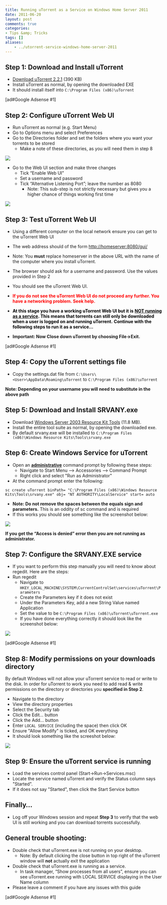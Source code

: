 ```yaml
---
title: Running uTorrent as a Service on Windows Home Server 2011
date: 2011-06-20
layout: post
comments: true
categories:
- Tips &amp; Tricks
tags: []
aliases:
    - ../utorrent-service-windows-home-server-2011
---
```


## Step 1: Download and Install uTorrent
	
* [Download uTorrent 2.2.1](http://www.utorrent.com/downloads) (390 KB)
* Install uTorrent as normal, by opening the downloaded EXE
* It should install itself into `C:\Program Files (x86)\uTorrent`

[ad#Google Adsense #1]

## Step 2: Configure uTorrent Web UI
	
* Run uTorrent as normal (e.g. Start Menu)
* Go to Options menu and select Preferences
* Go to the Directories folder and set the folders where you want your torrents to be stored
    * Make a note of these directories, as you will need them in step 8

![](https://s3-us-west-2.amazonaws.com/jack-ukleja-com/image49.png)
	
* Go to the Web UI section and make three changes
    * Tick “Enable Web UI”
    * Set a username and password
    * Tick “Alternative Listening Port”; leave the number as 8080
        * Note: This sub-step is not strictly necessary but gives you a higher chance of things working first time

![](https://s3-us-west-2.amazonaws.com/jack-ukleja-com/image50.png)

## Step 3: Test uTorrent Web UI
	
* Using a different computer on the local network ensure you can get to the uTorrent Web UI
* The web address should of the form [http://homeserver:8080/gui/](http://homeserver:8080/gui/)
* Note: You **must** replace homeserver in the above URL with the name of the computer where you install uTorrent.
* The browser should ask for a username and password. Use the values provided in Step 2
* You should see the uTorrent Web UI.
* <span style="color: #ff0000;"><strong>If you do not see the uTorrent Web UI do not proceed any further. You have a networking problem. Seek help.</strong> </span>
* <span style="color: #000000;"><strong>At this stage you have a working uTorrent Web UI but it is</strong> <strong><span style="text-decoration: underline;">NOT </span></strong><strong><span style="text-decoration: underline;">running as a service</span>. This means that torrents can still only be downloaded when a user is logged on and running uTorrent.</strong> <strong>Continue with the following steps to run it as a service…</strong></span>
	
* **Important: Now Close down uTorrent by choosing File-&gt;Exit.**

[ad#Google Adsense #1]

## Step 4: Copy the uTorrent settings file
	
* Copy the settings.dat file from `C:\Users\<User>\AppData\Roaming\uTorrent` to `C:\Program Files (x86)\uTorrent`

**Note: Depending on your username you will need to substitute <User> in the above path**

## Step 5: Download and Install SRVANY.exe
	
* Download [Windows Server 2003 Resource Kit Tools](http://www.microsoft.com/downloads/en/details.aspx?familyid=9d467a69-57ff-4ae7-96ee-b18c4790cffd) (11.8 MB).
* Install the entire tool suite as normal, by opening the downloaded exe.
* By default srvany.exe will be installed to `C:\Program Files (x86)\Windows Resource Kits\Tools\srvany.exe`

## Step 6: Create Windows Service for uTorrent
	
* Open an <span style="text-decoration: underline;"><strong>administrative</strong></span> command prompt by following these steps:
  * Navigate to Start Menu –> Accessories –> Command Prompt
  * Right click and select "Run as Administrator"
* At the command prompt enter the following:

```dos
sc create uTorrent binPath= "C:\Program Files (x86)\Windows Resource Kits\Tools\srvany.exe" obj= "NT AUTHORITY\LocalService" start= auto
```

* **Note: Do not remove the spaces between the equals sign and parameters.** This is an oddity of sc command and is required
* If this works you should see something like the screenshot below:

![](https://s3-us-west-2.amazonaws.com/jack-ukleja-com/image311.png)

**If you get the “Access is denied” error then you are not running as administrator.**

## Step 7: Configure the SRVANY.EXE service
	
* If you want to perform this step manually you will need to know about regedit. Here are the steps:
* Run regedit
    * Navigate to `HKEY_LOCAL_MACHINE\SYSTEM\CurrentControlSet\services\uTorrent\Parameters`
    * Create the Parameters key if it does not exist
    * Under the Parameters Key, add a new String Value named Application
    * Set the value to be `C:\Program Files (x86)\uTorrent\uTorrent.exe`
    * If you have done everything correctly it should look like the screenshot below:

![](https://s3-us-west-2.amazonaws.com/jack-ukleja-com/image51.png)

[ad#Google Adsense #1]

## Step 8: Modify permissions on your downloads directory

By default Windows will not allow your uTorrent service to read or write to the disk. In order for uTorrent to work you need to add read &amp; write permissions on the directory or directories you **specified in Step 2**.
	
* Navigate to the directory
* View the directory properties
* Select the Security tab
* Click the Edit… button
* Click the Add… button
* Enter `LOCAL SERVICE` (including the space) then click OK
* Ensure "Allow Modify" is ticked, and OK everything
* It should look something like the screeshot below:

![](https://s3-us-west-2.amazonaws.com/jack-ukleja-com/image52.png)

## Step 9: Ensure the uTorrent service is running
	
* Load the services control panel (Start->Run->Services.msc)
* Locate the service named uTorrent and verify the Status column says "Started".
* If it does not say "Started", then click the Start Service button

## Finally…
	
* Log off your Windows session and repeat **Step 3** to verify that the web UI is still working and you can download torrents successfully.

## General trouble shooting:
	
* Double check that uTorrent.exe is not running on your desktop.
    * Note: By default clicking the close button in top right of the uTorrent window will **not** actually exit the application
* Double check that uTorrent.exe is running as a service.
    * In task manager, “Show processes from all users”, ensure you can see uTorrent.exe running with LOCAL SERVICE displaying in the User Name column
* Please leave a comment if you have any issues with this guide

[ad#Google Adsense #1]